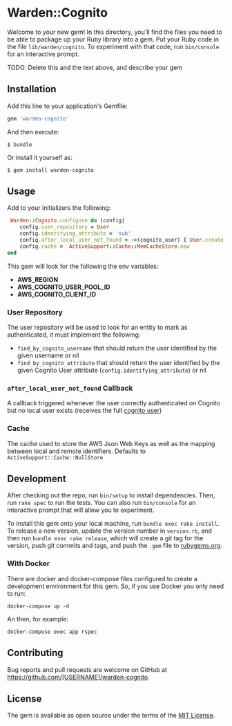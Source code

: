 # Warden::Cognito

Welcome to your new gem! In this directory, you'll find the files you need to be able to package up your Ruby library into a gem. Put your Ruby code in the file `lib/warden/cognito`. To experiment with that code, run `bin/console` for an interactive prompt.

TODO: Delete this and the text above, and describe your gem

## Installation

Add this line to your application's Gemfile:

```ruby
gem 'warden-cognito'
```

And then execute:

    $ bundle

Or install it yourself as:

    $ gem install warden-cognito

## Usage

Add to  your initializers the following:
```ruby
 Warden::Cognito.configure do |config|
    config.user_repository = User
    config.identifying_attribute = 'sub'
    config.after_local_user_not_found = ->(cognito_user) { User.create(username: cognito_user.username) }
    config.cache =  ActiveSupport::Cache::MemCacheStore.new
end
```

This gem will look for the following the env variables:
- **AWS_REGION**
- **AWS_COGNITO_USER_POOL_ID**
- **AWS_COGNITO_CLIENT_ID**

### User Repository

The user repository will be used to look for an entity to mark as authenticated, it must implement the following:
- `find_by_cognito_username` that should return the user identified by the given username or nil
- `find_by_cognito_attribute` that should return the user identified by the given Cognito User attribute (`config.identifying_attribute`) or nil

### `after_local_user_not_found` Callback

A callback triggered whenever the user correctly authenticated on Cognito but no local user exists (receives the full [cognito user](https://docs.aws.amazon.com/sdk-for-ruby/v3/api/Aws/CognitoIdentityProvider/Types/GetUserResponse.html))

### Cache 
The cache used to store the AWS Json Web Keys as well as the mapping between local and remote identifiers.
Defaults to `ActiveSupport::Cache::NullStore`

## Development

After checking out the repo, run `bin/setup` to install dependencies. Then, run `rake spec` to run the tests. You can also run `bin/console` for an interactive prompt that will allow you to experiment.

To install this gem onto your local machine, run `bundle exec rake install`. To release a new version, update the version number in `version.rb`, and then run `bundle exec rake release`, which will create a git tag for the version, push git commits and tags, and push the `.gem` file to [rubygems.org](https://rubygems.org).

### With Docker

There are docker and docker-compose files configured to create a development environment for this gem. So, if you use Docker you only need to run:

`docker-compose up -d`

An then, for example:

`docker-compose exec app rspec`

## Contributing

Bug reports and pull requests are welcome on GitHub at https://github.com/[USERNAME]/warden-cognito.

## License

The gem is available as open source under the terms of the [MIT License](https://opensource.org/licenses/MIT).
